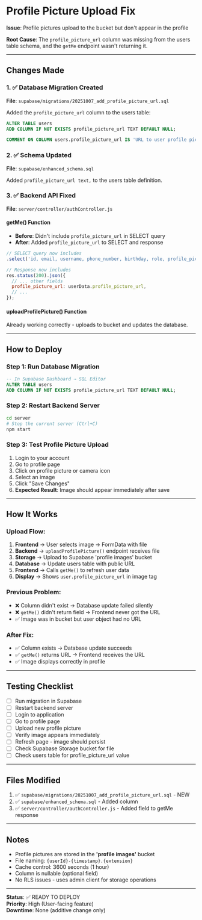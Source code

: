 # Profile Picture Upload Fix

**Issue**: Profile pictures upload to the bucket but don't appear in the profile

**Root Cause**: The `profile_picture_url` column was missing from the users table schema, and the `getMe` endpoint wasn't returning it.

---

## Changes Made

### 1. ✅ Database Migration Created
**File**: `supabase/migrations/20251007_add_profile_picture_url.sql`

Added the `profile_picture_url` column to the users table:

```sql
ALTER TABLE users 
ADD COLUMN IF NOT EXISTS profile_picture_url TEXT DEFAULT NULL;

COMMENT ON COLUMN users.profile_picture_url IS 'URL to user profile picture stored in Supabase Storage';
```

### 2. ✅ Schema Updated
**File**: `supabase/enhanced_schema.sql`

Added `profile_picture_url text,` to the users table definition.

### 3. ✅ Backend API Fixed
**File**: `server/controller/authController.js`

#### getMe() Function
- **Before**: Didn't include `profile_picture_url` in SELECT query
- **After**: Added `profile_picture_url` to SELECT and response

```javascript
// SELECT query now includes
.select('id, email, username, phone_number, birthday, role, profile_picture_url, created_at')

// Response now includes
res.status(200).json({
  // ... other fields
  profile_picture_url: userData.profile_picture_url,
  // ...
});
```

#### uploadProfilePicture() Function
Already working correctly - uploads to bucket and updates the database.

---

## How to Deploy

### Step 1: Run Database Migration
```sql
-- In Supabase Dashboard → SQL Editor
ALTER TABLE users 
ADD COLUMN IF NOT EXISTS profile_picture_url TEXT DEFAULT NULL;
```

### Step 2: Restart Backend Server
```bash
cd server
# Stop the current server (Ctrl+C)
npm start
```

### Step 3: Test Profile Picture Upload
1. Login to your account
2. Go to profile page
3. Click on profile picture or camera icon
4. Select an image
5. Click "Save Changes"
6. **Expected Result**: Image should appear immediately after save

---

## How It Works

### Upload Flow:
1. **Frontend** → User selects image → FormData with file
2. **Backend** → `uploadProfilePicture()` endpoint receives file
3. **Storage** → Upload to Supabase 'profile images' bucket
4. **Database** → Update users table with public URL
5. **Frontend** → Calls `getMe()` to refresh user data
6. **Display** → Shows `user.profile_picture_url` in image tag

### Previous Problem:
- ❌ Column didn't exist → Database update failed silently
- ❌ `getMe()` didn't return field → Frontend never got the URL
- ✅ Image was in bucket but user object had no URL

### After Fix:
- ✅ Column exists → Database update succeeds
- ✅ `getMe()` returns URL → Frontend receives the URL
- ✅ Image displays correctly in profile

---

## Testing Checklist

- [ ] Run migration in Supabase
- [ ] Restart backend server
- [ ] Login to application
- [ ] Go to profile page
- [ ] Upload new profile picture
- [ ] Verify image appears immediately
- [ ] Refresh page - image should persist
- [ ] Check Supabase Storage bucket for file
- [ ] Check users table for profile_picture_url value

---

## Files Modified

1. ✅ `supabase/migrations/20251007_add_profile_picture_url.sql` - NEW
2. ✅ `supabase/enhanced_schema.sql` - Added column
3. ✅ `server/controller/authController.js` - Added field to getMe response

---

## Notes

- Profile pictures are stored in the **'profile images'** bucket
- File naming: `{userId}-{timestamp}.{extension}`
- Cache control: 3600 seconds (1 hour)
- Column is nullable (optional field)
- No RLS issues - uses admin client for storage operations

---

**Status**: ✅ READY TO DEPLOY  
**Priority**: High (User-facing feature)  
**Downtime**: None (additive change only)
